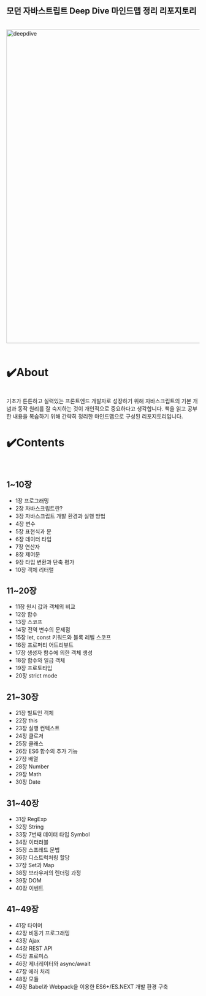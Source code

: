 ## 모던 자바스트립트 Deep Dive 마인드맵 정리 리포지토리

<br>

<img width="818" alt="deepdive" src="https://user-images.githubusercontent.com/76110448/176990289-995b94a9-5f65-4911-b5f9-c2d3fc41f450.png">
<br>
<br>

# ✔️About
<br>
기초가 튼튼하고 실력있는 프론트엔드 개발자로 성장하기 위해 자바스크립트의 기본 개념과 동작 원리를 잘 숙지하는 것이 개인적으로 중요하다고 생각합니다. 책을 읽고 공부한 내용을 복습하기 위해 간략히 정리한 마인드맵으로 구성된 리포지토리입니다.
<br>


# ✔️Contents
<br>

## 1~10장

- 1장 프로그래밍
- 2장 자바스크립트란?
- 3장 자바스크립트 개발 환경과 실행 방법
- 4장 변수
- 5장 표현식과 문
- 6장 데이터 타입
- 7장 연산자
- 8장 제어문
- 9장 타입 변환과 단축 평가
- 10장 객체 리터럴

## 11~20장

- 11장 원시 값과 객체의 비교
- 12장 함수
- 13장 스코프
- 14장 전역 변수의 문제점
- 15장 let, const 키워드와 블록 레벨 스코프
- 16장 프로퍼티 어트리뷰트
- 17장 생성자 함수에 의한 객체 생성
- 18장 함수와 일급 객체
- 19장 프로토타입
- 20장 strict mode

## 21~30장

- 21장 빌트인 객체
- 22장 this
- 23장 실행 컨텍스트
- 24장 클로저
- 25장 클래스
- 26장 ES6 함수의 추가 기능
- 27장 배열
- 28장 Number
- 29장 Math
- 30장 Date

## 31~40장

- 31장 RegExp
- 32장 String
- 33장 7번째 데이터 타입 Symbol
- 34장 이터러블
- 35장 스프레드 문법
- 36장 디스트럭처링 할당
- 37장 Set과 Map
- 38장 브라우저의 렌더링 과정
- 39장 DOM
- 40장 이벤트

## 41~49장

- 41장 타이머
- 42장 비동기 프로그래밍
- 43장 Ajax
- 44장 REST API
- 45장 프로미스
- 46장 제너레이터와 async/await
- 47장 에러 처리
- 48장 모듈
- 49장 Babel과 Webpack을 이용한 ES6+/ES.NEXT 개발 환경 구축
